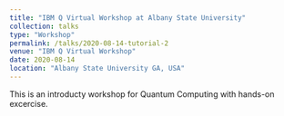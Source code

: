 ```yaml
---
title: "IBM Q Virtual Workshop at Albany State University"
collection: talks
type: "Workshop"
permalink: /talks/2020-08-14-tutorial-2
venue: "IBM Q Virtual Workshop"
date: 2020-08-14
location: "Albany State University GA, USA"
---
```


This is an introducty workshop for Quantum Computing with hands-on excercise. 
